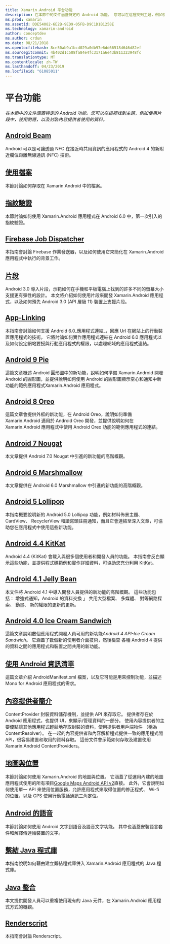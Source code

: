 ```yaml
---
title: Xamarin.Android 平台功能
description: 在本節中的文件涵蓋特定的 Android 功能。 您可以在這裡找到主題，例如使用片段中，使用對應，以及封裝內容提供者使用的資料。
ms.prod: xamarin
ms.assetid: DDE54082-6E2B-9ED9-05FB-D9C1D1B1258E
ms.technology: xamarin-android
author: conceptdev
ms.author: crdun
ms.date: 08/21/2018
ms.openlocfilehash: 8ce50ab9a1bcd029a0db97e6dd66518d646d82ef
ms.sourcegitcommit: 4b402d1c508fa84e4fc3171a6e43b811323948fc
ms.translationtype: MT
ms.contentlocale: zh-TW
ms.lasthandoff: 04/23/2019
ms.locfileid: "61085011"
---
```

# <a name="platform-features"></a>平台功能

_在本節中的文件涵蓋特定的 Android 功能。您可以在這裡找到主題，例如使用片段中，使用對應，以及封裝內容提供者使用的資料。_

## <a name="android-beamandroidplatformandroid-beammd"></a>[Android Beam](~/android/platform/android-beam.md)

Android 可以是可讓透過 NFC 在接近時共用資訊的應用程式的 Android 4 的新附近欄位距離無線通訊 (NFC) 技術。

## <a name="working-with-filesandroidplatformfilesindexmd"></a>[使用檔案](~/android/platform/files/index.md)

本節討論如何存取在 Xamarin.Android 中的檔案。

## <a name="fingerprint-authenticationandroidplatformfingerprint-authenticationindexmd"></a>[指紋驗證](~/android/platform/fingerprint-authentication/index.md)

本節討論如何使用 Xamarin.Android 應用程式在 Android 6.0 中，第一次引入的指紋驗證。


## <a name="firebase-job-dispatcherandroidplatformfirebase-job-dispatchermd"></a>[Firebase Job Dispatcher](~/android/platform/firebase-job-dispatcher.md)

本指南會討論 Firebase 作業發送器，以及如何使用它來簡化在 Xamarin.Android 應用程式中執行的背景工作。

##  <a name="fragmentsandroidplatformfragmentsindexmd"></a>[片段](~/android/platform/fragments/index.md)

Android 3.0 導入片段，示範如何在手機和平板電腦上找到的許多不同的螢幕大小支援更有彈性的設計。 本文將介紹如何使用片段來開發 Xamarin.Android 應用程式，以及如何預先 Android 3.0 (API 層級 11) 裝置上支援片段。



## <a name="app-linkingandroidplatformapp-linkingmd"></a>[App-Linking](~/android/platform/app-linking.md)

本指南會討論如何支援 Android 6.0_應用程式連結_，回應 Url 在網站上的行動裝置應用程式的技術。 它將討論如何實作應用程式連結在 Android 6.0 應用程式以及如何設定網站要授與行動應用程式的權限，以處理網域的應用程式連結。


##  <a name="android-9-pieandroidplatformpiemd"></a>[Android 9 Pie](~/android/platform/pie.md)

這篇文章概述 Android 圓形圖中的新功能，說明如何準備 Xamarin.Android 開發 Android 的圓形圖，並提供說明如何使用 Android 的圓形圖顯示空心和通知中新功能的範例應用程式Xamarin.Android 應用程式。


##  <a name="android-8-oreoandroidplatformoreomd"></a>[Android 8 Oreo](~/android/platform/oreo.md)

這篇文章會提供外框的新功能，在 Android Oreo，說明如何準備 Xamarin.Android 適用於 Android Oreo 開發，並提供說明如何在 Xamarin.Android 應用程式中使用 Android Oreo 功能的範例應用程式的連結。



##  <a name="android-7-nougatandroidplatformnougatmd"></a>[Android 7 Nougat](~/android/platform/nougat.md)

本文章提供 Android 7.0 Nougat 中引進的新功能的高階概觀。




##  <a name="android-6-marshmallowandroidplatformmarshmallowmd"></a>[Android 6 Marshmallow](~/android/platform/marshmallow.md)

本文章提供在 Android 6.0 Marshmallow 中引進的新功能的高階概觀。




##  <a name="android-5-lollipopandroidplatformlollipopmd"></a>[Android 5 Lollipop](~/android/platform/lollipop.md)

本指南概要說明新的 Android 5.0 Lollipop 功能，例如材料佈景主題、 CardView、 RecyclerView 和讀寫頭註冊通知，而且它會連結至深入文章，可協助您在應用程式中使用這些新功能。



##  <a name="android-44-kitkatandroidplatformkitkatmd"></a>[Android 4.4 KitKat](~/android/platform/kitkat.md)

Android 4.4 (KitKat) 會載入與很多個使用者和開發人員的功能。 本指南會反白顯示這些功能，並提供程式碼範例和實作詳細資料，可協助您充分利用 KitKat。




##  <a name="android-41-jelly-beanandroidplatformjelly-beanmd"></a>[Android 4.1 Jelly Bean](~/android/platform/jelly-bean.md)

本文件將 Android 4.1 中導入開發人員提供的新功能的高階概觀。 這些功能包括： 增強式通知，Android 的資料交換 」 共用大型檔案、 多媒體、 對等網路探索、 動畫、 新的權限的更新的更新。



##  <a name="android-40-ice-cream-sandwichandroidplatformice-cream-sandwichmd"></a>[Android 4.0 Ice Cream Sandwich](~/android/platform/ice-cream-sandwich.md)

這篇文章說明數個應用程式開發人員可用的新功能*Android 4 API-Ice Cream Sandwich*。
它涵蓋了數個新的使用者介面技術，然後檢查 各種 Android 4 提供的資料之間的應用程式和裝置之間共用的新功能。


##  <a name="working-with-the-android-manifestandroid-manifestmd"></a>[使用 Android 資訊清單](android-manifest.md)

這篇文章介紹 AndroidManifest.xml 檔案，以及它可能是用來控制功能，並描述 Mono for Android 應用程式的需求。


##  <a name="introduction-to-content-providersandroidplatformcontent-providersindexmd"></a>[內容提供者簡介](~/android/platform/content-providers/index.md)

ContentProvider 封裝資料儲存機制，並提供 API 來存取它。 提供者存在於 Android 應用程式，也提供 UI，來顯示/管理資料的一部分。 使用內容提供者的主要優點讓其他應用程式輕鬆地存取封裝的資料，使用提供者用戶端物件 （稱為 ContentResolver）。 在一起的內容提供者和內容解析程式提供一致的應用程式間 API，很容易建置和取用的資料存取。 這份文件會示範如何存取及建置使用 Xamarin.Android ContentProviders。



##  <a name="maps-and-locationandroidplatformmaps-and-locationindexmd"></a>[地圖與位置](~/android/platform/maps-and-location/index.md)

本節討論如何使用 Xamarin.Android 的地圖與位置。 它涵蓋了從運用內建的地圖應用程式使用的所有項目[Google Maps Android API v2](https://developers.google.com/maps/documentation/android/)直接。 此外，它會說明如何使用單一 API 來使用位置服務，允許應用程式來取得位置的修正程式、 Wi-fi 的位置，以及 GPS 使用行動電話通訊三角定位。



## <a name="android-speechandroidplatformspeechmd"></a>[Android 的語音](~/android/platform/speech.md)

本節討論如何使用 Android 文字到語音及語音文字功能。 其中也涵蓋安裝語言套件和解譯傳達給裝置的文字。


##  <a name="binding-a-java-librarybinding-java-libraryindexmd"></a>[繫結 Java 程式庫](binding-java-library/index.md)

本指南說明如何藉由建立繫結程式庫併入 Xamarin.Android 應用程式的 Java 程式庫。

##  <a name="java-integrationjava-integrationindexmd"></a>[Java 整合](java-integration/index.md)

本文提供開發人員可以重複使用現有的 Java 元件，在 Xamarin.Android 應用程式方式的概觀。

##  <a name="renderscriptrenderscriptmd"></a>[Renderscript](renderscript.md)

本指南會討論 Renderscript。
